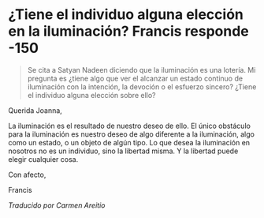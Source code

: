 # ¿Tiene el individuo alguna elección en la iluminación? Francis responde -150

>Se cita a Satyan Nadeen diciendo que la iluminación es una lotería. Mi pregunta es ¿tiene algo que ver el alcanzar un estado continuo de iluminación con la intención, la devoción o el esfuerzo sincero? ¿Tiene el individuo alguna elección sobre ello?

Querida Joanna,

La iluminación es el resultado de nuestro deseo de ello. El único obstáculo para la iluminación es nuestro deseo de algo diferente a la iluminación, algo como un estado, o un objeto de algún tipo. Lo que desea la iluminación en nosotros no es un individuo, sino la libertad misma. Y la libertad puede elegir cualquier cosa.

Con afecto,

Francis

_Traducido por Carmen Areitio_